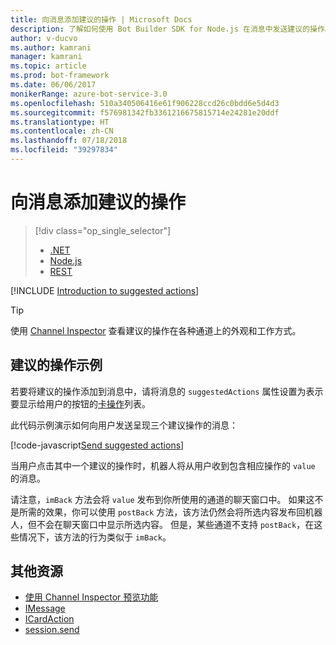 ```yaml
---
title: 向消息添加建议的操作 | Microsoft Docs
description: 了解如何使用 Bot Builder SDK for Node.js 在消息中发送建议的操作。
author: v-ducvo
ms.author: kamrani
manager: kamrani
ms.topic: article
ms.prod: bot-framework
ms.date: 06/06/2017
monikerRange: azure-bot-service-3.0
ms.openlocfilehash: 510a340506416e61f906228ccd26c0bdd6e5d4d3
ms.sourcegitcommit: f576981342fb3361216675815714e24281e20ddf
ms.translationtype: HT
ms.contentlocale: zh-CN
ms.lasthandoff: 07/18/2018
ms.locfileid: "39297834"
---
```

# <a name="add-suggested-actions-to-messages"></a>向消息添加建议的操作
> [!div class="op_single_selector"]
> - [.NET](../dotnet/bot-builder-dotnet-add-suggested-actions.md)
> - [Node.js](../nodejs/bot-builder-nodejs-send-suggested-actions.md)
> - [REST](../rest-api/bot-framework-rest-connector-add-suggested-actions.md)

[!INCLUDE [Introduction to suggested actions](../includes/snippet-suggested-actions-intro.md)]

> [!TIP]
> 使用 [Channel Inspector][channelInspector] 查看建议的操作在各种通道上的外观和工作方式。

## <a name="suggested-actions-example"></a>建议的操作示例

若要将建议的操作添加到消息中，请将消息的 `suggestedActions` 属性设置为表示要显示给用户的按钮的[卡操作][ICardAction]列表。

此代码示例演示如何向用户发送呈现三个建议操作的消息：

[!code-javascript[Send suggested actions](../includes/code/node-send-suggested-actions.js#sendSuggestedActions)]

当用户点击其中一个建议的操作时，机器人将从用户收到包含相应操作的 `value` 的消息。

请注意，`imBack` 方法会将 `value` 发布到你所使用的通道的聊天窗口中。 如果这不是所需的效果，你可以使用 `postBack` 方法，该方法仍然会将所选内容发布回机器人，但不会在聊天窗口中显示所选内容。 但是，某些通道不支持 `postBack`，在这些情况下，该方法的行为类似于 `imBack`。

## <a name="additional-resources"></a>其他资源

* [使用 Channel Inspector 预览功能][inspector]
* [IMessage][IMessage]
* [ICardAction][ICardAction]
* [session.send][SessionSend]

[IMessage]: http://docs.botframework.com/en-us/node/builder/chat-reference/interfaces/_botbuilder_d_.imessage

[SessionSend]: https://docs.botframework.com/en-us/node/builder/chat-reference/classes/_botbuilder_d_.session.html#send

[ICardAction]: https://docs.botframework.com/en-us/node/builder/chat-reference/interfaces/_botbuilder_d_.icardaction.html

[inspector]: ../bot-service-channel-inspector.md

[channelInspector]: ../bot-service-channel-inspector.md
